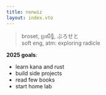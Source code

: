 ```yaml
---
title: nonwiz
layout: index.vto
---
```


> broset, ប្រសិទ្ធិ, ぶろせと  
> soft eng, atm: exploring radicle 

**2025 goals**: 
- learn kana and rust
- build side projects
- read few books
- start home lab
